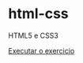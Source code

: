 # html-css
HTML5 e CSS3

<a href="https://ricardosantana10.github.io/html-css/exercicios/ex001/inde.html">Executar o exercicio</a>